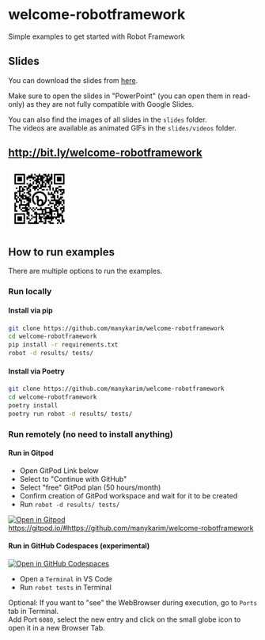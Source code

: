 # welcome-robotframework
Simple examples to get started with Robot Framework

## Slides

You can download the slides from [here](https://docs.google.com/presentation/d/1zzEA4sFHxcTjomqOM9aE25OgnZ0Vq3Jl/edit?usp=sharing&ouid=103496806177522578842&rtpof=true&sd=true).

Make sure to open the slides in "PowerPoint" (you can open them in read-only) as they are not fully compatible with Google Slides.

You can also find the images of all slides in the `slides` folder.    
The videos are available as animated GIFs in the `slides/videos` folder.

## http://bit.ly/welcome-robotframework

<img src='bit.ly_welcome-robotframework.png' width='25%'>

## How to run examples

There are multiple options to run the examples.

### Run locally

#### Install via pip

```bash	
git clone https://github.com/manykarim/welcome-robotframework
cd welcome-robotframework
pip install -r requirements.txt
robot -d results/ tests/
```

#### Install via Poetry
    
```bash
git clone https://github.com/manykarim/welcome-robotframework
cd welcome-robotframework
poetry install
poetry run robot -d results/ tests/
```

### Run remotely (no need to install anything)

#### Run in Gitpod

- Open GitPod Link below
- Select to "Continue with GitHub"
- Select "free" GitPod plan (50 hours/month)
- Confirm creation of GitPod workspace and wait for it to be created
- Run `robot -d results/ tests/`

[![Open in Gitpod](https://gitpod.io/button/open-in-gitpod.svg)](https://gitpod.io/#https://github.com/manykarim/welcome-robotframework)  
https://gitpod.io/#https://github.com/manykarim/welcome-robotframework

#### Run in GitHub Codespaces (experimental)

[![Open in GitHub Codespaces](https://github.com/codespaces/badge.svg)](https://codespaces.new/manykarim/welcome-robotframework)  

- Open a `Terminal` in VS Code
- Run `robot tests` in Terminal

Optional: If you want to "see" the WebBrowser during execution, go to `Ports` tab in Terminal.  
Add Port `6080`, select the new entry and click on the small globe icon to open it in a new Browser Tab.
